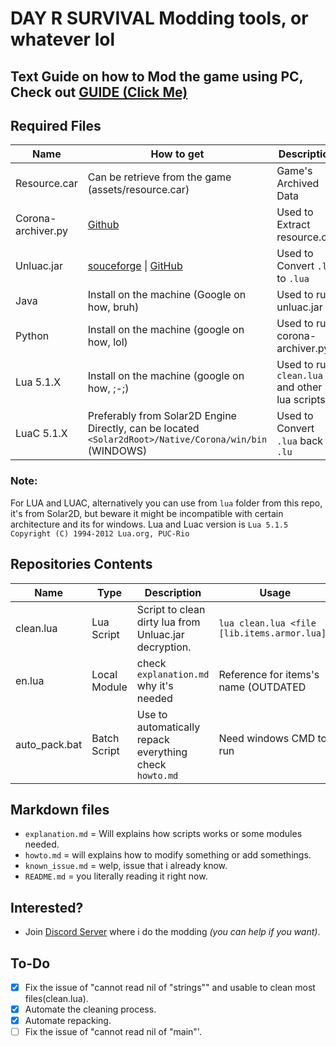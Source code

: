 # DAY R SURVIVAL Modding tools, or whatever lol
## Text Guide on how to Mod the game using PC, Check out [GUIDE \(Click Me\)](https://github.com/Angelix1/dayr/blob/main/guide.md)

## Required Files

| Name                    | How to get                                                                                                  | Description                                     |
| -----------             | -----------                                                                                                 | -----------                                     |
| Resource.car            | Can be retrieve from the game (assets/resource.car)                                                         | Game's Archived Data                            |
| Corona-archiver.py      | [Github](https://github.com/0BuRner/corona-archiver)                                                        | Used to Extract resource.car                    |
| Unluac.jar              | [souceforge](https://sourceforge.net/projects/unluac/) \| [GitHub](https://github.com/HansWessels/unluac)   | Used to Convert `.lu` to `.lua`                 | 
| Java                    | Install on the machine (Google on how, bruh)                                                                | Used to run unluac.jar                          |
| Python                  | Install on the machine (google on how, lol)                                                                 | Used to run corona-archiver.py                  |
| Lua 5.1.X               | Install on the machine (google on how, ;-;)                                                                 | Used to run `clean.lua` and other lua scripts   |
| LuaC 5.1.X              | Preferably from Solar2D Engine Directly, can be located `<Solar2dRoot>/Native/Corona/win/bin` (WINDOWS)     | Used to Convert `.lua` back to `.lu`            |

### Note: 
For LUA and LUAC, alternatively you can use from `lua` folder from this repo, it's from Solar2D, but beware it might be incompatible with certain architecture and its for windows. 
Lua and Luac version is `Lua 5.1.5  Copyright (C) 1994-2012 Lua.org, PUC-Rio`

## Repositories Contents
| Name          | Type         | Description                                                   | Usage                                        |
|-----------    |--------------|-------------------------------------------------------        |--------------------------------------------  |
| clean.lua     | Lua Script   | Script to clean dirty lua from Unluac.jar decryption.         | `lua clean.lua <file [lib.items.armor.lua]>` |
| en.lua        | Local Module | check `explanation.md` why it's needed                        | Reference for items's name (OUTDATED| v.771  |
| auto_pack.bat | Batch Script | Use to automatically repack everything check `howto.md`       | Need windows CMD to run                      |


## Markdown files
- `explanation.md` = Will explains how scripts works or some modules needed.
- `howto.md` = will explains how to modify something or add somethings.
- `known_issue.md` = welp, issue that i already know.
- `README.md` = you literally reading it right now.

## Interested?
- Join [Discord Server](https://discord.gg/t4tGRkMfYX) where i do the modding _(you can help if you want)_.

## To-Do
- [x] Fix the issue of "cannot read nil of "strings"" and usable to clean most files(clean.lua).
- [x] Automate the cleaning process.
- [x] Automate repacking.
- [ ] Fix the issue of "cannot read nil of "main"'.
